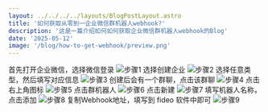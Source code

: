 ```yaml
---
layout: ../../../../layouts/BlogPostLayout.astro
title: '如何获取从零到一企业微信群机器人webhook?'
description: '这是一篇介绍如何如何获取企业微信群机器人webhook的Blog'
date: '2025-05-12'
image: '/blog/how-to-get-webhook/preview.png'
---
```




首先打开企业微信，选择微信登录
![步骤1](/blog/how-to-get-webhook/step0.png)
选择创建企业
![步骤2](/blog/how-to-get-webhook/step1.png)
选择任意类型，然后填写对应信息
![步骤3](/blog/how-to-get-webhook/step2.png)
创建后会有一个群聊，点击该群聊
![步骤4](/blog/how-to-get-webhook/step3.png)
点击右上角图标
![步骤5](/blog/how-to-get-webhook/step4.png)
点击群机器人
![步骤6](/blog/how-to-get-webhook/step5.png)
点击新建
![步骤7](/blog/how-to-get-webhook/step6.png)
填写机器人名称，点击添加
![步骤8](/blog/how-to-get-webhook/step7.png)
复制Webhook地址，填写到 fideo 软件中即可
![步骤9](/blog/how-to-get-webhook/step8.png)






